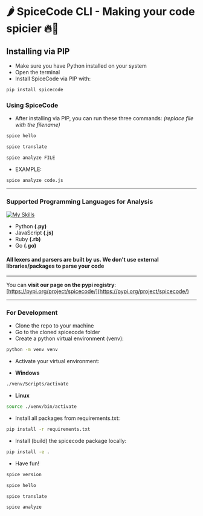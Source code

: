 # 🌶️ SpiceCode CLI - Making your code spicier 🔥🥵

## Installing via PIP

- Make sure you have Python installed on your system
- Open the terminal
- Install SpiceCode via PIP with:

```bash
pip install spicecode
```

### Using SpiceCode

- After installing via PIP, you can run these three commands: *(replace file with the filename)*

```bash
spice hello
```

```bash
spice translate
```

```bash
spice analyze FILE
```

- EXAMPLE:

```bash
spice analyze code.js
```

---

### Supported Programming Languages for Analysis

[![My Skills](https://skillicons.dev/icons?i=python,js,ruby,go&perline=10)](https://skillicons.dev)

- Python **(.py)**
- JavaScript **(.js)**
- Ruby **(.rb)**
- Go **(.go)**
  
#### All lexers and parsers are built by us. We don't use external libraries/packages to parse your code

---

You can **visit our page on the pypi registry**: [https://pypi.org/project/spicecode/](https://pypi.org/project/spicecode/)

---

### For Development

- Clone the repo to your machine
- Go to the cloned spicecode folder
- Create a python virtual environment (venv):

```bash
python -m venv venv
```

- Activate your virtual environment:

- **Windows**

```bash
./venv/Scripts/activate
```

- **Linux**

```bash
source ./venv/bin/activate
```

- Install all packages from requirements.txt:

```bash
pip install -r requirements.txt
```

- Install (build) the spicecode package locally:

```bash
pip install -e .
```

- Have fun!

```bash
spice version
```

```bash
spice hello
```

```bash
spice translate
```

```bash
spice analyze
```
